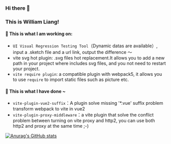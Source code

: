 ### Hi there 👋
### This is William Liang!

#### 👀 This is what I am working on:
- `UI Visual Regression Testing Tool`（Dynamic datas are available）, input a .sketch file and a url link, output the difference ～
- vite svg hot plugin: .svg files hot replacement.It allows you to add a new path in your project where includes svg files, and you not need to restart your project.
- `vite require plugin`: a compatible plugin with webpack5, it allows you to use `require` to import static files such as picture etc.

#### 🎹 This is what I have done ~
- `vite-plugin-vue2-suffix`：A plugin solve missing '*.vue' suffix problem transform webpack to vite in vue2
- `vite-plugin-proxy-middleware`：a vite plugin that solve the conflict problem between turning on vite proxy and http2, you can use both http2 and proxy at the same time ;-)


[![Anurag's GitHub stats](https://github-readme-stats.vercel.app/api?username=williamyorkl)](https://github.com/anuraghazra/github-readme-stats)
